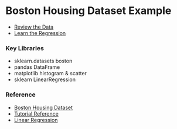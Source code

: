 # Boston Housing Dataset Example

* [Review the Data](https://github.com/EN10/BostonHousing/blob/main/Boston_Housing_Linear_Regression.ipynb)
* [Learn the Regression](https://github.com/EN10/BostonHousing/blob/main/Boston_Housing_Learn_Regression.ipynb)

### Key Libraries
* sklearn.datasets boston
* pandas DataFrame
* matplotlib histogram & scatter
* sklearn LinearRegression

### Reference
* [Boston Housing Dataset](https://www.cs.toronto.edu/~delve/data/boston/bostonDetail.html)
* [Tutorial Reference](https://amitg0161.medium.com/sklearn-linear-regression-tutorial-with-boston-house-dataset-cde74afd460a)
* [Linear Regression](https://github.com/greyhatguy007/Machine-Learning-Specialization-Coursera/blob/main/C1%20-%20Supervised%20Machine%20Learning:%20Regression%20and%20Classification/week2/Optional%20Labs/C1_W2_Lab06_Sklearn_Normal_Soln.ipynb)
